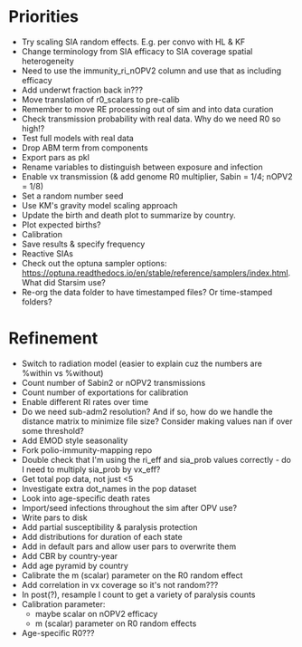 # Priorities
- Try scaling SIA random effects. E.g. per convo with HL & KF
- Change terminology from SIA efficacy to SIA coverage spatial heterogeneity
- Need to use the immunity_ri_nOPV2 column and use that as including efficacy
- Add underwt fraction back in???
- Move translation of r0_scalars to pre-calib
- Remember to move RE processing out of sim and into data curation
- Check transmission probability with real data. Why do we need R0 so high!?
- Test full models with real data
- Drop ABM term from components
- Export pars as pkl
- Rename variables to distinguish between exposure and infection
- Enable vx transmission (& add genome R0 multiplier, Sabin = 1/4; nOPV2 = 1/8)
- Set a random number seed
- Use KM's gravity model scaling approach
- Update the birth and death plot to summarize by country.
- Plot expected births?
- Calibration
- Save results & specify frequency
- Reactive SIAs
- Check out the optuna sampler options: https://optuna.readthedocs.io/en/stable/reference/samplers/index.html. What did Starsim use? 
- Re-org the data folder to have timestamped files? Or time-stamped folders? 

# Refinement
- Switch to radiation model (easier to explain cuz the numbers are %within vs %without)
- Count number of Sabin2 or nOPV2 transmissions
- Count number of exportations for calibration
- Enable different RI rates over time
- Do we need sub-adm2 resolution? And if so, how do we handle the distance matrix to minimize file size? Consider making values nan if over some threshold?
- Add EMOD style seasonality
- Fork polio-immunity-mapping repo
- Double check that I'm using the ri_eff and sia_prob values correctly - do I need to multiply sia_prob by vx_eff?
- Get total pop data, not just <5
- Investigate extra dot_names in the pop dataset
- Look into age-specific death rates
- Import/seed infections throughout the sim after OPV use?
- Write pars to disk
- Add partial susceptibility & paralysis protection
- Add distributions for duration of each state
- Add in default pars and allow user pars to overwrite them
- Add CBR by country-year
- Add age pyramid by country
- Calibrate the m (scalar) parameter on the R0 random effect
- Add correlation in vx coverage so it's not random???
- In post(?), resample I count to get a variety of paralysis counts
- Calibration parameter:
    - maybe scalar on nOPV2 efficacy
    - m (scalar) parameter on R0 random effects
- Age-specific R0???
